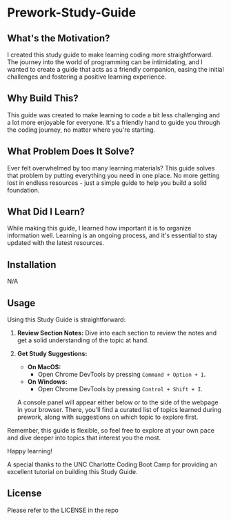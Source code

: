 # Prework-Study-Guide

## What's the Motivation?

I created this study guide to make learning coding more straightforward. The journey into the world of programming can be intimidating, and I wanted to create a guide that acts as a friendly companion, easing the initial challenges and fostering a positive learning experience.

## Why Build This?

This guide was created to make learning to code a bit less challenging and a lot more enjoyable for everyone. It's a friendly hand to guide you through the coding journey, no matter where you're starting.

## What Problem Does It Solve?

Ever felt overwhelmed by too many learning materials? This guide solves that problem by putting everything you need in one place. No more getting lost in endless resources - just a simple guide to help you build a solid foundation.

## What Did I Learn?

While making this guide, I learned how important it is to organize information well. Learning is an ongoing process, and it's essential to stay updated with the latest resources.

## Installation

N/A

## Usage

Using this Study Guide is straightforward:

1. **Review Section Notes:** Dive into each section to review the notes and get a solid understanding of the topic at hand.

2. **Get Study Suggestions:**
    - **On MacOS:**
        - Open Chrome DevTools by pressing `Command + Option + I`.
    - **On Windows:**
        - Open Chrome DevTools by pressing `Control + Shift + I`.
    
    A console panel will appear either below or to the side of the webpage in your browser. There, you'll find a curated list of topics learned during prework, along with suggestions on which topic to explore first.

Remember, this guide is flexible, so feel free to explore at your own pace and dive deeper into topics that interest you the most.

Happy learning!

A special thanks to the UNC Charlotte Coding Boot Camp for providing an excellent tutorial on building this Study Guide.

## License

Please refer to the LICENSE in the repo